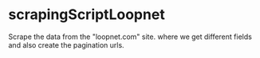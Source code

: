 # scrapingScriptLoopnet
Scrape the data from the "loopnet.com" site. where we get different fields and also create the pagination urls.
